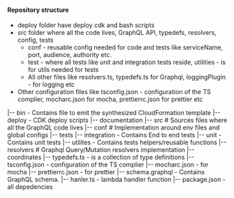 #### Repository structure

  * deploy folder have deploy cdk and bash scripts
  * src folder where all the code lives, GraphQL API, typedefs, resolvers, config, tests 
    - conf - reusable config needed for code and tests like serviceName, port, audience, authority etc.
    - test - where all tests like unit and integration tests reside, utilities - is for utils needed for tests
    - All other files like resolvers.ts, typedefs.ts for Graphql, loggingPlugin - for logging etc
  * Other configuration files like tsconfig.json - configuration of the TS complier, mocharc.json for mocha, prettierrc.json for prettier etc

|-- bin    - Contains file to emit the synthesized CloudFormation template
|-- deploy - CDK deploy scripts
|-- documentation
|-- src  # Sources files where all the GraphQL code lives
    |-- conf  # Implementation around env files and global configs
    |-- tests
        |-- integration - Contains End to end tests
        |-- unit        - Contains unit tests
        |-- utilites    - Contains tests helpers/reusable functions
    |-- resolvers # Graphql Query/Mutation resolvers implementation
        |-- coordinates
    |-- typedefs.ts   - is a collection of type definitions
    |-- tsconfig.json - configuration of the TS complier
    |-- mocharc.json  - for mocha
    |-- prettierrc.json - for prettier
    |-- schema.graphql - Contains GraphQL schema.
    |-- hanler.ts      - lambda handler function
    |-- package.json - all depedencies
